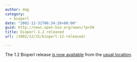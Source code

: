 ```yaml
---
author: dag
category:
  - bioperl
date: "2002-12-31T06:34:26+00:00"
guid: http://news.open-bio.org/news/?p=59
title: bioperl-1.2 released
url: /2002/12/31/bioperl-12-released/

---
```

The 1.2 Bioperl release [is now available](http://bioperl.org/pipermail/bioperl-announce-l/2002-December/000197.html) from the [usual location](http://bioperl.org/Core/Latest/).
